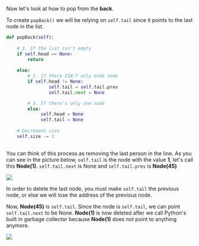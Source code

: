 <!--title={Deleting Elements From the End - Explain}--> 

<!--badges={Algorithms:5,Python:4}-->

<!--concepts={}-->

Now let's look at how to pop from the **back**.

To create `popBack()` we will be relying on `self.tail` since it points to the last node in the list.

```python
def popBack(self):
    
    # 1. If the list isn't empty
    if self.head == None:
      	return
    
    else:
      	# 2. If there ISN'T only onde node
        if self.head != None:
        		self.tail = self.tail.prev
        		self.tail.next = None

        # 3. If there's only one node
        else:
         	 self.head = None
         	 self.tail = None
		
    # Decrement size
    self.size -= 1
    
```

You can think of this process as removing the last person in the line. As you can see in the picture below, `self.tail` is the node with the value **1**, let's call this **Node(1)**. `self.tail.next` is None and `self.tail.prev` is  **Node(45)**

<img style="float:center" src="https://media.geeksforgeeks.org/wp-content/uploads/Delete_lincked_list3.jpg">

In order to delete the last node, you must make `self.tail` the previous node, or else we will lose the address of the previous node.

Now, **Node(45)** is `self.tail`. Since the node is `self.tail`, we can point `self.tail.next` to be None. **Node(1)** is now deleted after we call Python's built in garbage collector because **Node(1)** does not point to anything anymore.

<img style="float:center" src="https://media.geeksforgeeks.org/wp-content/uploads/Delete_lincked_list4.jpg">